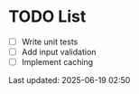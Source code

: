 # TODO List

- [ ] Write unit tests
- [ ] Add input validation
- [ ] Implement caching

Last updated: 2025-06-19 02:50
